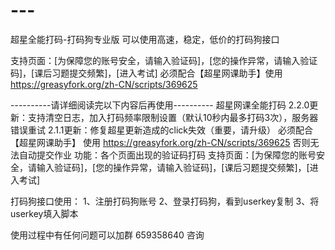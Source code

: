 # ---
超星全能打码-打码狗专业版 可以使用高速，稳定，低价的打码狗接口

支持页面：[为保障您的账号安全，请输入验证码]，[您的操作异常，请输入验证码]，[课后习题提交频繁]，[进入考试] 必须配合【超星网课助手】使用 https://greasyfork.org/zh-CN/scripts/369625

----------请详细阅读完以下内容后再使用----------
超星网课全能打码
2.2.0更新：支持清空日志，加入打码频率限制设置（默认10秒内最多打码3次），服务器错误重试
2.1.1更新：修复超星更新造成的click失效（重要，请升级）
必须配合 【超星网课助手】 使用 https://greasyfork.org/zh-CN/scripts/369625
否则无法自动提交作业
功能：各个页面出现的验证码打码
支持页面：[为保障您的账号安全，请输入验证码]，[您的操作异常，请输入验证码]，[课后习题提交频繁]，[进入考试]

打码狗接口使用：
1、注册打码狗账号
2、登录打码狗，看到userkey复制
3、将userkey填入脚本

使用过程中有任何问题可以加群 659358640 咨询

